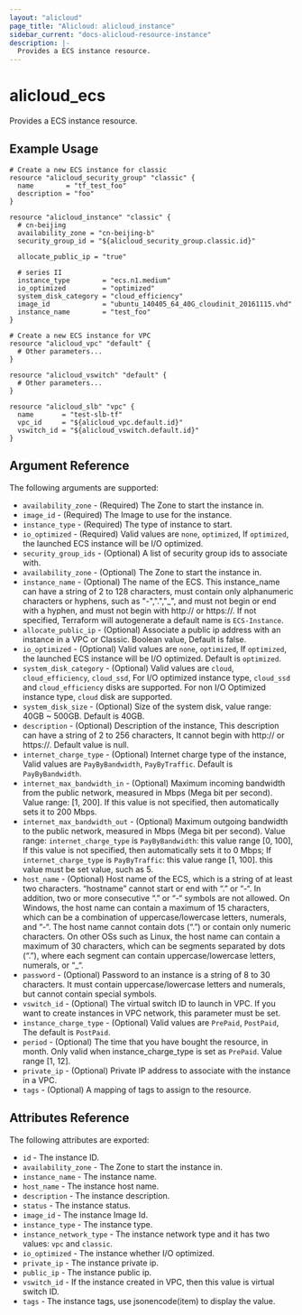 ```yaml
---
layout: "alicloud"
page_title: "Alicloud: alicloud_instance"
sidebar_current: "docs-alicloud-resource-instance"
description: |-
  Provides a ECS instance resource.
---
```


# alicloud\_ecs

Provides a ECS instance resource.

## Example Usage

```
# Create a new ECS instance for classic
resource "alicloud_security_group" "classic" {
  name        = "tf_test_foo"
  description = "foo"
}

resource "alicloud_instance" "classic" {
  # cn-beijing
  availability_zone = "cn-beijing-b"
  security_group_id = "${alicloud_security_group.classic.id}"

  allocate_public_ip = "true"

  # series II
  instance_type        = "ecs.n1.medium"
  io_optimized         = "optimized"
  system_disk_category = "cloud_efficiency"
  image_id             = "ubuntu_140405_64_40G_cloudinit_20161115.vhd"
  instance_name        = "test_foo"
}

# Create a new ECS instance for VPC
resource "alicloud_vpc" "default" {
  # Other parameters...
}

resource "alicloud_vswitch" "default" {
  # Other parameters...
}

resource "alicloud_slb" "vpc" {
  name       = "test-slb-tf"
  vpc_id     = "${alicloud_vpc.default.id}"
  vswitch_id = "${alicloud_vswitch.default.id}"
}
```

## Argument Reference

The following arguments are supported:

* `availability_zone` - (Required) The Zone to start the instance in.
* `image_id` - (Required) The Image to use for the instance.
* `instance_type` - (Required) The type of instance to start.
* `io_optimized` - (Required) Valid values are `none`, `optimized`, If `optimized`, the launched ECS instance will be I/O optimized.
* `security_group_ids` - (Optional)  A list of security group ids to associate with.
* `availability_zone` - (Optional) The Zone to start the instance in.
* `instance_name` - (Optional) The name of the ECS. This instance_name can have a string of 2 to 128 characters, must contain only alphanumeric characters or hyphens, such as "-",".","_", and must not begin or end with a hyphen, and must not begin with http:// or https://. If not specified,
Terraform will autogenerate a default name is `ECS-Instance`.
* `allocate_public_ip` - (Optional) Associate a public ip address with an instance in a VPC or Classic. Boolean value, Default is false.
* `io_optimized` - (Optional) Valid
  values are `none`, `optimized`, If `optimized`, the launched ECS instance will be I/O optimized. Default is `optimized`.
* `system_disk_category` - (Optional) Valid values are `cloud`, `cloud_efficiency`, `cloud_ssd`, For I/O optimized instance type, `cloud_ssd` and `cloud_efficiency` disks are supported. For non I/O Optimized instance type, `cloud` disk are supported.
* `system_disk_size` - (Optional) Size of the system disk, value range: 40GB ~ 500GB. Default is 40GB.
* `description` - (Optional) Description of the instance, This description can have a string of 2 to 256 characters, It cannot begin with http:// or https://. Default value is null.
* `internet_charge_type` - (Optional) Internet charge type of the instance, Valid values are `PayByBandwidth`, `PayByTraffic`. Default is `PayByBandwidth`.
* `internet_max_bandwidth_in` - (Optional) Maximum incoming bandwidth from the public network, measured in Mbps (Mega bit per second). Value range: [1, 200]. If this value is not specified, then automatically sets it to 200 Mbps.
* `internet_max_bandwidth_out` - (Optional) Maximum outgoing bandwidth to the public network, measured in Mbps (Mega bit per second). Value range:
`internet_charge_type` is `PayByBandwidth`: this value range [0, 100], If this value is not specified, then automatically sets it to 0 Mbps; If `internet_charge_type` is `PayByTraffic`: this value range [1, 100]. this value must be set value, such as 5.
* `host_name` - (Optional) Host name of the ECS, which is a string of at least two characters. “hostname” cannot start or end with “.” or “-“. In addition, two or more consecutive “.” or “-“ symbols are not allowed. On Windows, the host name can contain a maximum of 15 characters, which can be a combination of uppercase/lowercase letters, numerals, and “-“. The host name cannot contain dots (“.”) or contain only numeric characters.
On other OSs such as Linux, the host name can contain a maximum of 30 characters, which can be segments separated by dots (“.”), where each segment can contain uppercase/lowercase letters, numerals, or “_“.
* `password` - (Optional) Password to an instance is a string of 8 to 30 characters. It must contain uppercase/lowercase letters and numerals, but cannot contain special symbols.
* `vswitch_id` - (Optional) The virtual switch ID to launch in VPC. If you want to create instances in VPC network, this parameter must be set.
* `instance_charge_type` - (Optional) Valid values are `PrePaid`, `PostPaid`, The default is `PostPaid`.
* `period` - (Optional) The time that you have bought the resource, in month. Only valid when instance_charge_type is set as `PrePaid`. Value range [1, 12].
* `private_ip` - (Optional) Private IP address to associate with the instance in a VPC.
* `tags` - (Optional) A mapping of tags to assign to the resource.

## Attributes Reference

The following attributes are exported:

* `id` - The instance ID.
* `availability_zone` - The Zone to start the instance in.
* `instance_name` - The instance name.
* `host_name` - The instance host name.
* `description` - The instance description.
* `status` - The instance status.
* `image_id` - The instance Image Id.
* `instance_type` - The instance type.
* `instance_network_type` - The instance network type and it has two values: `vpc` and `classic`.
* `io_optimized` - The instance whether I/O optimized.
* `private_ip` - The instance private ip.
* `public_ip` - The instance public ip.
* `vswitch_id` - If the instance created in VPC, then this value is  virtual switch ID.
* `tags` - The instance tags, use jsonencode(item) to display the value.

